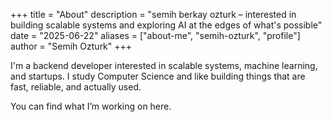 +++
title = "About"
description = "semih berkay ozturk – interested in building scalable systems and exploring AI at the edges of what's possible"
date = "2025-06-22"
aliases = ["about-me", "semih-ozturk", "profile"]
author = "Semih Ozturk"
+++

I'm a backend developer interested in scalable systems, machine learning, and startups. I study Computer Science and like building things that are fast, reliable, and actually used.

You can find what I’m working on here.
